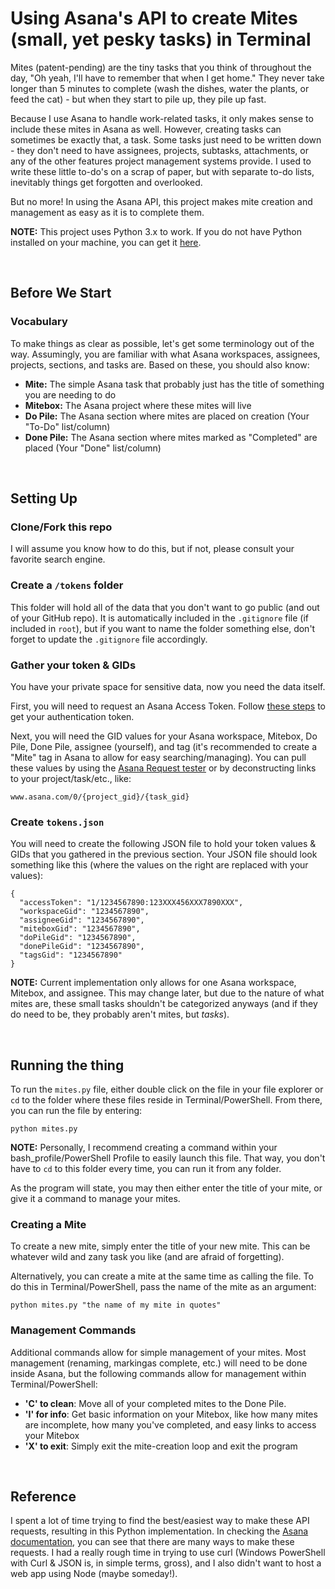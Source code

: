 # Using Asana's API to create Mites (small, yet pesky tasks) in Terminal

Mites (patent-pending) are the tiny tasks that you think of throughout the day, "Oh yeah, I'll have to remember that when I get home." They never take longer than 5 minutes to complete (wash the dishes, water the plants, or feed the cat) - but when they start to pile up, they pile up fast.

Because I use Asana to handle work-related tasks, it only makes sense to include these mites in Asana as well. However, creating tasks can sometimes be exactly that, a task. Some tasks just need to be written down - they don't need to have assignees, projects, subtasks, attachments, or any of the other features project management systems provide. I used to write these little to-do's on a scrap of paper, but with separate to-do lists, inevitably things get forgotten and overlooked.

But no more! In using the Asana API, this project makes mite creation and management as easy as it is to complete them. 

**NOTE:** This project uses Python 3.x to work. If you do not have Python installed on your machine, you can get it [here](https://www.python.org/downloads/).

<br>

## Before We Start

### Vocabulary

To make things as clear as possible, let's get some terminology out of the way. Assumingly, you are familiar with what Asana workspaces, assignees, projects, sections, and tasks are. Based on these, you should also know:

- **Mite:** The simple Asana task that probably just has the title of something you are needing to do
- **Mitebox:** The Asana project where these mites will live
- **Do Pile:** The Asana section where mites are placed on creation (Your "To-Do" list/column)
- **Done Pile:** The Asana section where mites marked as "Completed" are placed (Your "Done" list/column)

<br>

## Setting Up

### Clone/Fork this repo

I will assume you know how to do this, but if not, please consult your favorite search engine.

### Create a `/tokens` folder

This folder will hold all of the data that you don't want to go public (and out of your GitHub repo). It is automatically included in the `.gitignore` file (if included in `root`), but if you want to name the folder something else, don't forget to update the `.gitignore` file accordingly.

### Gather your token & GIDs

You have your private space for sensitive data, now you need the data itself.

First, you will need to request an Asana Access Token. Follow [these steps](https://developers-legacy.asana.com/docs/personal-access-token) to get your authentication token.

Next, you will need the GID values for your Asana workspace, Mitebox, Do Pile, Done Pile, assignee (yourself), and tag (it's recommended to create a "Mite" tag in Asana to allow for easy searching/managing). You can pull these values by using the [Asana Request tester](https://developers.asana.com/reference/createtask) or by deconstructing links to your project/task/etc., like:

```
www.asana.com/0/{project_gid}/{task_gid}
```

### Create `tokens.json`

You will need to create the following JSON file to hold your token values & GIDs that you gathered in the previous section. Your JSON file should look something like this (where the values on the right are replaced with your values):

```
{
  "accessToken": "1/1234567890:123XXX456XXX7890XXX",
  "workspaceGid": "1234567890",
  "assigneeGid": "1234567890",
  "miteboxGid": "1234567890",
  "doPileGid": "1234567890",
  "donePileGid": "1234567890",
  "tagsGid": "1234567890"
}
```

**NOTE:** Current implementation only allows for one Asana workspace, Mitebox, and assignee. This may change later, but due to the nature of what mites are, these small tasks shouldn't be categorized anyways (and if they do need to be, they probably aren't mites, but *tasks*).

<br>

## Running the thing

To run the `mites.py` file, either double click on the file in your file explorer or `cd` to the folder where these files reside in Terminal/PowerShell. From there, you can run the file by entering:

```
python mites.py
```

**NOTE:** Personally, I recommend creating a command within your bash_profile/PowerShell Profile to easily launch this file. That way, you don't have to `cd` to this folder every time, you can run it from any folder.

As the program will state, you may then either enter the title of your mite, or give it a command to manage your mites.

### Creating a Mite

To create a new mite, simply enter the title of your new mite. This can be whatever wild and zany task you like (and are afraid of forgetting).

Alternatively, you can create a mite at the same time as calling the file. To do this in Terminal/PowerShell, pass the name of the mite as an argument:

```
python mites.py "the name of my mite in quotes"
```

### Management Commands

Additional commands allow for simple management of your mites. Most management (renaming, markingas complete, etc.) will need to be done inside Asana, but the following commands allow for management within Terminal/PowerShell:

- **'C' to clean**: Move all of your completed mites to the Done Pile.
- **'I' for info**: Get basic information on your Mitebox, like how many mites are incomplete, how many you've completed, and easy links to access your Mitebox
- **'X' to exit**: Simply exit the mite-creation loop and exit the program

<br>

## Reference

I spent a lot of time trying to find the best/easiest way to make these API requests, resulting in this Python implementation. In checking the [Asana documentation](https://developers.asana.com/reference/createtask), you can see that there are many ways to make these requests. I had a really rough time in trying to use curl (Windows PowerShell with Curl & JSON is, in simple terms, gross), and I also didn't want to host a web app using Node (maybe someday!).

